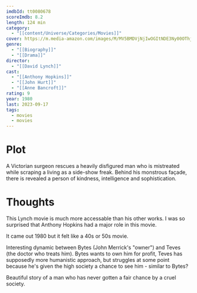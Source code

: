 ```yaml
---
imdbId: tt0080678
scoreImdb: 8.2
length: 124 min
category:
  - "[[content/Universe/Categories/Movies]]"
cover: https://m.media-amazon.com/images/M/MV5BMDVjNjIwOGItNDE3Ny00OThjLWE0NzQtZTU3YjMzZTZjMzhkXkEyXkFqcGdeQXVyMTQxNzMzNDI@._V1_SX300.jpg
genre:
  - "[[Biography]]"
  - "[[Drama]]"
director:
  - "[[David Lynch]]"
cast:
  - "[[Anthony Hopkins]]"
  - "[[John Hurt]]"
  - "[[Anne Bancroft]]"
rating: 9
year: 1980
last: 2023-09-17
tags:
  - movies
  - movies
---
```



# Plot

A Victorian surgeon rescues a heavily disfigured man who is mistreated while scraping a living as a side-show freak. Behind his monstrous façade, there is revealed a person of kindness, intelligence and sophistication.

# Thoughts

This Lynch movie is much more accessable than his other works. I was so surprised that Anthony Hopkins had a major role in this movie. 

It came out 1980 but it felt like a 40s or 50s movie. 

Interesting dynamic between Bytes (John Merrick's "owner") and Teves (the doctor who treats him). Bytes wants to own him for profit, Teves has supposedly more humanistic approach, but struggles at some point because he's given the high society a chance to see him - similar to Bytes?

Beautiful story of a man who has never gotten a fair chance by a cruel society.